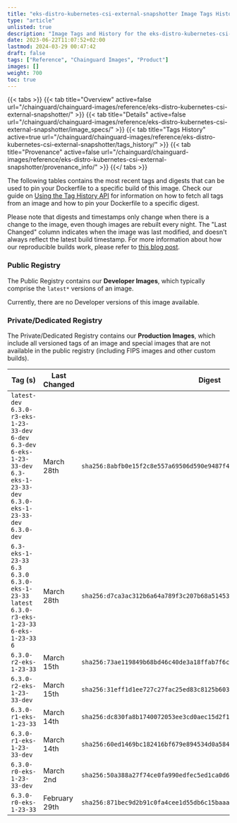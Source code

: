 ```yaml
---
title: "eks-distro-kubernetes-csi-external-snapshotter Image Tags History"
type: "article"
unlisted: true
description: "Image Tags and History for the eks-distro-kubernetes-csi-external-snapshotter Chainguard Image"
date: 2023-06-22T11:07:52+02:00
lastmod: 2024-03-29 00:47:42
draft: false
tags: ["Reference", "Chainguard Images", "Product"]
images: []
weight: 700
toc: true
---
```


{{< tabs >}}
{{< tab title="Overview" active=false url="/chainguard/chainguard-images/reference/eks-distro-kubernetes-csi-external-snapshotter/" >}}
{{< tab title="Details" active=false url="/chainguard/chainguard-images/reference/eks-distro-kubernetes-csi-external-snapshotter/image_specs/" >}}
{{< tab title="Tags History" active=true url="/chainguard/chainguard-images/reference/eks-distro-kubernetes-csi-external-snapshotter/tags_history/" >}}
{{< tab title="Provenance" active=false url="/chainguard/chainguard-images/reference/eks-distro-kubernetes-csi-external-snapshotter/provenance_info/" >}}
{{</ tabs >}}

The following tables contains the most recent tags and digests that can be used to pin your Dockerfile to a specific build of this image. Check our guide on [Using the Tag History API](/chainguard/chainguard-images/using-the-tag-history-api/) for information on how to fetch all tags from an image and how to pin your Dockerfile to a specific digest.

Please note that digests and timestamps only change when there is a change to the image, even though images are rebuilt every night. The "Last Changed" column indicates when the image was last modified, and doesn't always reflect the latest build timestamp. For more information about how our reproducible builds work, please refer to [this blog post](https://www.chainguard.dev/unchained/reproducing-chainguards-reproducible-image-builds).

### Public Registry
The Public Registry contains our **Developer Images**, which typically comprise the `latest*` versions of an image.

Currently, there are no Developer versions of this image available.

### Private/Dedicated Registry
The Private/Dedicated Registry contains our **Production Images**, which include all versioned tags of an image and special images that are not available in the public registry (including FIPS images and other custom builds).

| Tag (s)                                                                                                                                  | Last Changed  | Digest                                                                    |
|------------------------------------------------------------------------------------------------------------------------------------------|---------------|---------------------------------------------------------------------------|
|  `latest-dev` `6.3.0-r3-eks-1-23-33-dev` `6-dev` `6.3-dev` `6-eks-1-23-33-dev` `6.3-eks-1-23-33-dev` `6.3.0-eks-1-23-33-dev` `6.3.0-dev` | March 28th    | `sha256:8abfb0e15f2c8e557a69506d590e9487f4555fdd680eb4da625ef38f12969046` |
|  `6.3-eks-1-23-33` `6.3` `6.3.0` `6.3.0-eks-1-23-33` `latest` `6.3.0-r3-eks-1-23-33` `6-eks-1-23-33` `6`                                 | March 28th    | `sha256:d7ca3ac312b6a64a789f3c207b68a51453488ebadd5344be8a3811ad6c74ce56` |
|  `6.3.0-r2-eks-1-23-33`                                                                                                                  | March 15th    | `sha256:73ae119849b68bd46c40de3a18ffab7f6c27165050d72cc0480b45ffe767b73e` |
|  `6.3.0-r2-eks-1-23-33-dev`                                                                                                              | March 15th    | `sha256:31eff1d1ee727c27fac25ed83c8125b603d843a7ce720e763f8302cb18971edc` |
|  `6.3.0-r1-eks-1-23-33`                                                                                                                  | March 14th    | `sha256:dc830fa8b1740072053ee3cd0aec15d2f18c9112b40f1c202f3e672bb943f46c` |
|  `6.3.0-r1-eks-1-23-33-dev`                                                                                                              | March 14th    | `sha256:60ed1469bc182416bf679e894534d0a5842f76ebf6389b07dd02d30622b91ae3` |
|  `6.3.0-r0-eks-1-23-33-dev`                                                                                                              | March 2nd     | `sha256:50a388a27f74ce0fa990edfec5ed1ca0d68c048ed53e3ee34368dc5628a2673b` |
|  `6.3.0-r0-eks-1-23-33`                                                                                                                  | February 29th | `sha256:871bec9d2b91c0fa4cee1d55db6c15baaa549b18b078ed577651cf14da14d860` |

